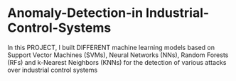 # Anomaly-Detection-in Industrial-Control-Systems
In this PROJECT, I built DIFFERENT machine learning models based on Support Vector Machines (SVMs), Neural Networks (NNs), Random Forests (RFs) and k-Nearest Neighbors (KNNs) for the detection of various attacks over industrial control systems

